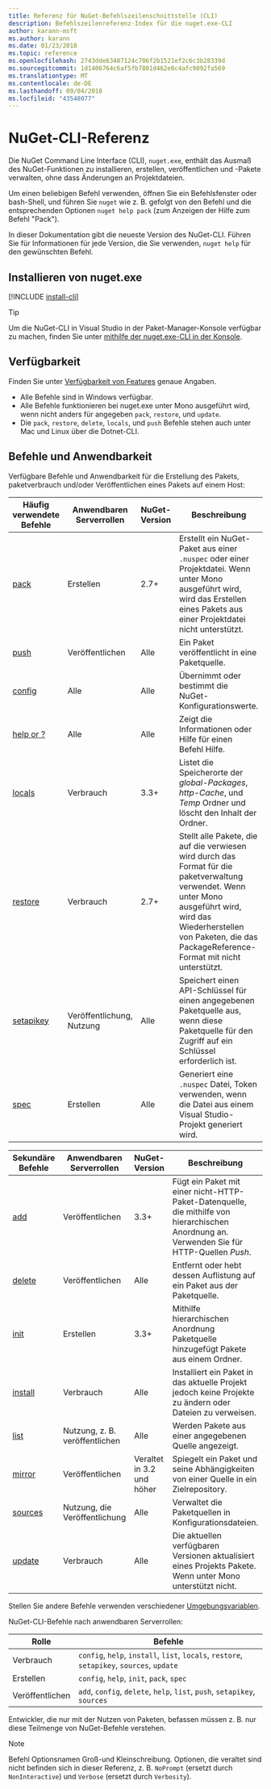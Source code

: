 ```yaml
---
title: Referenz für NuGet-Befehlszeilenschnittstelle (CLI)
description: Befehlszeilenreferenz-Index für die nuget.exe-CLI
author: karann-msft
ms.author: karann
ms.date: 01/23/2018
ms.topic: reference
ms.openlocfilehash: 2743dde63487124c706f2b1521ef2c6c3b28339d
ms.sourcegitcommit: 1d1406764c6af5fb7801d462e0c4afc9092fa569
ms.translationtype: MT
ms.contentlocale: de-DE
ms.lasthandoff: 09/04/2018
ms.locfileid: "43548077"
---
```

# <a name="nuget-cli-reference"></a>NuGet-CLI-Referenz

Die NuGet Command Line Interface (CLI), `nuget.exe`, enthält das Ausmaß des NuGet-Funktionen zu installieren, erstellen, veröffentlichen und -Pakete verwalten, ohne dass Änderungen an Projektdateien.

Um einen beliebigen Befehl verwenden, öffnen Sie ein Befehlsfenster oder bash-Shell, und führen Sie `nuget` wie z. B. gefolgt von den Befehl und die entsprechenden Optionen `nuget help pack` (zum Anzeigen der Hilfe zum Befehl "Pack").

In dieser Dokumentation gibt die neueste Version des NuGet-CLI. Führen Sie für Informationen für jede Version, die Sie verwenden, `nuget help` für den gewünschten Befehl.

## <a name="installing-nugetexe"></a>Installieren von nuget.exe

[!INCLUDE [install-cli](../includes/install-cli.md)]

> [!Tip]
> Um die NuGet-CLI in Visual Studio in der Paket-Manager-Konsole verfügbar zu machen, finden Sie unter [mithilfe der nuget.exe-CLI in der Konsole](package-manager-console.md#using-the-nugetexe-cli-in-the-console).

## <a name="availability"></a>Verfügbarkeit

Finden Sie unter [Verfügbarkeit von Features](../install-nuget-client-tools.md#feature-availability) genaue Angaben.

- Alle Befehle sind in Windows verfügbar.
- Alle Befehle funktionieren bei nuget.exe unter Mono ausgeführt wird, wenn nicht anders für angegeben `pack`, `restore`, und `update`.
- Die `pack`, `restore`, `delete`, `locals`, und `push` Befehle stehen auch unter Mac und Linux über die Dotnet-CLI.

## <a name="commands-and-applicability"></a>Befehle und Anwendbarkeit

Verfügbare Befehle und Anwendbarkeit für die Erstellung des Pakets, paketverbrauch und/oder Veröffentlichen eines Pakets auf einem Host:

| Häufig verwendete Befehle | Anwendbaren Serverrollen | NuGet-Version | Beschreibung |
| --- | --- | --- | --- |
| [pack](cli-ref-pack.md) | Erstellen | 2.7+ | Erstellt ein NuGet-Paket aus einer `.nuspec` oder einer Projektdatei. Wenn unter Mono ausgeführt wird, wird das Erstellen eines Pakets aus einer Projektdatei nicht unterstützt. |
| [push](cli-ref-push.md) | Veröffentlichen | Alle | Ein Paket veröffentlicht in eine Paketquelle. |
| [config](cli-ref-config.md) | Alle | Alle | Übernimmt oder bestimmt die NuGet-Konfigurationswerte. |
| [help or ?](cli-ref-help.md) | Alle | Alle | Zeigt die Informationen oder Hilfe für einen Befehl Hilfe. |
| [locals](cli-ref-locals.md) | Verbrauch | 3.3+ | Listet die Speicherorte der *global-Packages*, *http-Cache*, und *Temp* Ordner und löscht den Inhalt der Ordner. |
| [restore](cli-ref-restore.md) | Verbrauch | 2.7+ | Stellt alle Pakete, die auf die verwiesen wird durch das Format für die paketverwaltung verwendet. Wenn unter Mono ausgeführt wird, wird das Wiederherstellen von Paketen, die das PackageReference-Format mit nicht unterstützt. |
| [setapikey](cli-ref-setapikey.md) | Veröffentlichung, Nutzung | Alle | Speichert einen API-Schlüssel für einen angegebenen Paketquelle aus, wenn diese Paketquelle für den Zugriff auf ein Schlüssel erforderlich ist. |
| [spec](cli-ref-spec.md) | Erstellen | Alle | Generiert eine `.nuspec` Datei, Token verwenden, wenn die Datei aus einem Visual Studio-Projekt generiert wird. |

| Sekundäre Befehle | Anwendbaren Serverrollen | NuGet-Version | Beschreibung |
| --- | --- | --- | --- |
| [add](cli-ref-add.md) | Veröffentlichen | 3.3+ | Fügt ein Paket mit einer nicht-HTTP-Paket-Datenquelle, die mithilfe von hierarchischen Anordnung an. Verwenden Sie für HTTP-Quellen *Push*. |
| [delete](cli-ref-delete.md) | Veröffentlichen | Alle | Entfernt oder hebt dessen Auflistung auf ein Paket aus der Paketquelle. |
| [init](cli-ref-init.md) | Erstellen | 3.3+ | Mithilfe hierarchischen Anordnung Paketquelle hinzugefügt Pakete aus einem Ordner. |
| [install](cli-ref-install.md) | Verbrauch | Alle | Installiert ein Paket in das aktuelle Projekt jedoch keine Projekte zu ändern oder Dateien zu verweisen. |
| [list](cli-ref-list.md) | Nutzung, z. B. veröffentlichen | Alle | Werden Pakete aus einer angegebenen Quelle angezeigt. |
| [mirror](cli-ref-mirror.md) | Veröffentlichen | Veraltet in 3.2 und höher | Spiegelt ein Paket und seine Abhängigkeiten von einer Quelle in ein Zielrepository. |
| [sources](cli-ref-sources.md) | Nutzung, die Veröffentlichung | Alle | Verwaltet die Paketquellen in Konfigurationsdateien. |
| [update](cli-ref-update.md) | Verbrauch | Alle | Die aktuellen verfügbaren Versionen aktualisiert eines Projekts Pakete. Wenn unter Mono unterstützt nicht. |

Stellen Sie andere Befehle verwenden verschiedener [Umgebungsvariablen](cli-ref-environment-variables.md).

NuGet-CLI-Befehle nach anwendbaren Serverrollen:

| Rolle | Befehle |
| --- | --- |
| Verbrauch | `config`, `help`, `install`, `list`, `locals`, `restore`, `setapikey`, `sources`, `update` |
| Erstellen | `config`, `help`, `init`, `pack`, `spec` |
| Veröffentlichen | `add`, `config`, `delete`, `help`, `list`, `push`, `setapikey`, `sources` |

Entwickler, die nur mit der Nutzen von Paketen, befassen müssen z. B. nur diese Teilmenge von NuGet-Befehle verstehen.

> [!Note]
> Befehl Optionsnamen Groß-und Kleinschreibung. Optionen, die veraltet sind nicht befinden sich in dieser Referenz, z. B. `NoPrompt` (ersetzt durch `NonInteractive`) und `Verbose` (ersetzt durch `Verbosity`).
